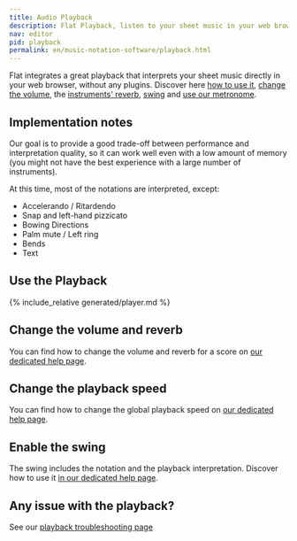 ```yaml
---
title: Audio Playback
description: Flat Playback, listen to your sheet music in your web browser with Flat. Discover the different settings available in our Audio Playback.
nav: editor
pid: playback
permalink: en/music-notation-software/playback.html
---
```


Flat integrates a great playback that interprets your sheet music directly in your web browser, without any plugins. Discover here [how to use it](#use-the-playback), [change the volume](#change-the-volume), the [instruments' reverb](#customize-the-instruments-reverb), [swing](#enable-the-swing) and [use our metronome](/help/en/music-notation-software/metronome.html).

## Implementation notes

Our goal is to provide a good trade-off between performance and interpretation quality, so it can work well even with a low amount of memory (you might not have the best experience with a large number of instruments).

At this time, most of the notations are interpreted, except:

* Accelerando / Ritardendo
* Snap and left-hand pizzicato
* Bowing Directions
* Palm mute / Left ring
* Bends
* Text

## Use the Playback

{% include_relative generated/player.md %}

## Change the volume and reverb

You can find how to change the volume and reverb for a score on [our dedicated help page](/help/en/music-notation-software/audio-settings.html).

## Change the playback speed

You can find how to change the global playback speed on [our dedicated help page](/help/en/music-notation-software/playback-speed.html).

## Enable the swing

The swing includes the notation and the playback interpretation. Discover how to use it [in our dedicated help page](/help/en/music-notation-software/swing.html).

## Any issue with the playback?

See our [playback troubleshooting page](/help/en/music-notation-software/playback-troubleshooting.html)

